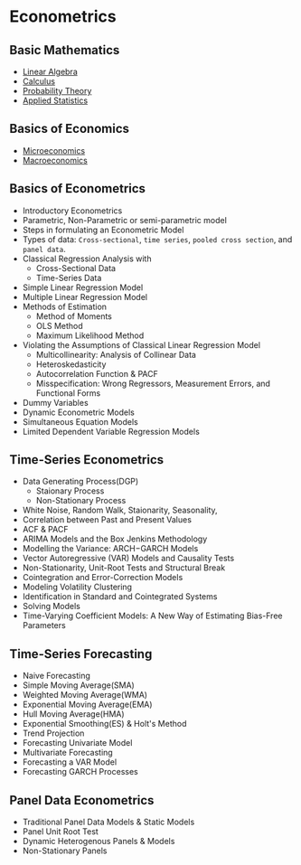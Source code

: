 # Econometrics 

## Basic Mathematics

- [Linear Algebra]()
- [Calculus]()
- [Probability Theory]()
- [Applied Statistics]()


## Basics of Economics

- [Microeconomics]()
- [Macroeconomics]()

## Basics of Econometrics

- Introductory Econometrics
- Parametric, Non-Parametric or semi-parametric model
- Steps in formulating an Econometric Model
- Types of data: `Cross-sectional`, `time series`, `pooled cross section`, and `panel data`.
- Classical Regression Analysis with
  - Cross-Sectional Data
  - Time-Series Data
- Simple Linear Regression Model
- Multiple Linear Regression Model
- Methods of Estimation
  - Method of Moments
  - OLS Method
  - Maximum Likelihood Method
- Violating the Assumptions of Classical Linear Regression Model
  - Multicollinearity: Analysis of Collinear Data
  - Heteroskedasticity
  - Autocorrelation Function & PACF
  - Misspecification: Wrong Regressors, Measurement Errors, and Functional Forms
- Dummy Variables
- Dynamic Econometric Models
- Simultaneous Equation Models
- Limited Dependent Variable Regression Models


## Time-Series Econometrics

- Data Generating Process(DGP)
  - Staionary Process
  - Non-Stationary Process
- White Noise, Random Walk, Staionarity, Seasonality,
- Correlation between Past and Present Values
- ACF & PACF
- ARIMA Models and the Box Jenkins Methodology
- Modelling the Variance: ARCH−GARCH Models
- Vector Autoregressive (VAR) Models and Causality Tests
- Non-Stationarity, Unit-Root Tests and Structural Break
- Cointegration and Error-Correction Models
- Modeling Volatility Clustering
- Identification in Standard and Cointegrated Systems
- Solving Models
- Time-Varying Coefficient Models: A New Way of Estimating Bias-Free Parameters

## Time-Series Forecasting

- Naive Forecasting
- Simple Moving Average(SMA)
- Weighted Moving Average(WMA)
- Exponential Moving Average(EMA)
- Hull Moving Average(HMA)
- Exponential Smoothing(ES) & Holt's Method
- Trend Projection
- Forecasting Univariate Model
- Multivariate Forecasting
- Forecasting a VAR Model
- Forecasting GARCH Processes

## Panel Data Econometrics

- Traditional Panel Data Models & Static Models
- Panel Unit Root Test
- Dynamic Heterogenous Panels & Models
- Non-Stationary Panels














 
